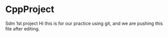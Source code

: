 # CppProject
Sdm 1st project 
Hi this is for our practice using git, and we are pushing this file after editing.